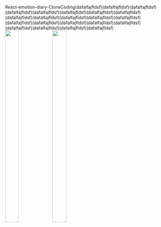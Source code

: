 React-emotion-diary-CloneCoding(dafalfajfldsf)(dafalfajfldsf)(dafalfajfldsf)(dafalfajfldsf)(dafalfajfldsf)(dafalfajfldsf)(dafalfajfldsf)(dafalfajfldsf)(dafalfajfldsf)(dafalfajfldsf)(dafalfajfldsf)(dafalfajfldsf)(dafalfajfldsf)(dafalfajfldsf)(dafalfajfldsf)(dafalfajfldsf)(dafalfajfldsf)(dafalfajfldsf)(dafalfajfldsf)(dafalfajfldsf)(dafalfajfldsf)(dafalfajfldsf)
<br/>
<img width="30%" height="40%" src="https://user-images.githubusercontent.com/112841343/226125936-00d98b5e-4732-46e3-ae7f-3d3c0e9d1cc8.png"/>
<img width="30%" height="40%" src="https://user-images.githubusercontent.com/112841343/226125937-5f9c55f4-3591-4ecd-969a-60e1eed1c819.png">
